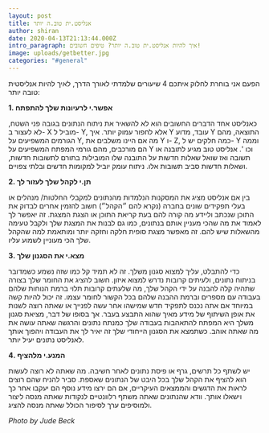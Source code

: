 ```yaml
---
layout: post
title: אנליסט.ית טוב.ה יותר
author: shiran
date: 2020-04-13T21:13:44.000Z
intro_paragraph: איך להיות אנליסט.ית טוב.ה יותר? טיפים חשובים!
image: uploads/getbetter.jpg
categories: "#general"
---
```

הפעם אני בוחרת לחלוק איתכם 4 שיעורים שלמדתי לאורך הדרך, לאיך להיות אנליסטית טובה יותר:

**1. אפשר.י לרעיונות שלך להתפתח**

כאנליסט אחד הדברים החשובים הוא לא להשאיר את ניתוח הנתונים בגובה פני השטח, לא לעצור ב- X מוביל ל- Y, אלא לחפור עמוק יותר. איך Y עובד, מדוע Y התוצאה, מהם הגורמים המשפיעים על Y, מה אם היינו משלבים את Y ו- Z, כמה חלקים יש ל- Y וממה הם מורכבים, מהם גורמי המפתח המשפיעים על Y וכו '. אנליסט טוב מגיע לתובנה או תשובה ואז שואל שאלות חדשות על התובנה שלו המובילות בתורם לתשובות חדשות, ושאלות חדשות סביב תשובות אלו. ניתוח עומק יוביל למקומות חדשים ובלתי צפויים.

**2. תן.י לקהל שלך לעזור לך**

בין אם אנליסט מציג את המסקנות הנלמדות מהנתונים למקבלי החלטות/ מנהלים או בעלי תפקידים שונים בחברה (נקרא להם ״הקהל״) חשוב להזמין אחרים לבדוק את התוכן שנכתב וליידע מה קורה להם בעת קריאת התוכן או הצגת המצגת. זה יאפשר לך לאמוד את מה שהכי מעניין אותם בנתונים, כמו גם לבנות את המצגת שלך ולקבל טעימה מהשאלות שיש להם. זה מאפשר מצגת סופית חלקה וחזקה יותר ומותאמת למה שהקהל שלך הכי מעוניין לשמוע עליו.
 
**3. מצא.י את הסגנון שלך**

כדי להתבלט, עליך למצוא סגנון משלך. זה לא תמיד קל כמו שזה נשמע כשמדובר בניתוח נתונים, ולעיתים קרובות נדרש למצוא איזון. חשוב להציג את החומר שלך בצורה שתהיה קלה להבנה על ידי הקהל שלך, מה שלעתים קרובות תלוי ברמת הנוחות שלהם בעבודה עם מספרים וברמת ההבנה שלהם בכל הקשור לחומר עצמו. זה יכול להיות קשה במיוחד אם אתה נכנס לתפקיד חדש שמישהו אחר עשה לפנייך או שאתה רוצה לשנות את אופן השיתוף של מידע מאיך שהוא התבצע בעבר. אך בסופו של דבר, מציאת סגנון משלך היא המפתח להתאהבות בעבודה שלך כמנתח נתונים והרגשה שאתה עושה את מה שאתה אוהב. כשתמצא את הסגנון הייחודי שלך זה יאיר לך את העבודה ויהפוך אותך לאנליסט נתונים יעיל יותר.

**4. המנע.י מלהציף**

יש לשתף כל תרשים, גרף או פיסת נתונים לאחר חשיבה. מה שאתה לא רוצה לעשות הוא להציף את הקהל שלך בכל היבט של הנתונים שאספת. סביר להניח שהם רוצים לראות את הדגשים והממצאים העיקריים, אם הם ירצו מידע נוסף הם יעקבו אחר כך וישאלו אותך. וודא שהנתונים שאתה משתף רלוונטיים לנקודות שאתה מנסה ליצור ולמוסיפים ערך לסיפור הכולל שאתה מנסה להציג.


*Photo by Jude Beck*